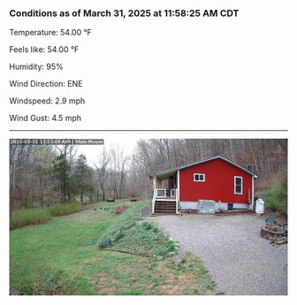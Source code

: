 ### Conditions as of March 31, 2025 at 11:58:25 AM CDT 

Temperature: 54.00 &deg;F

Feels like: 54.00 &deg;F

Humidity: 95%

Wind Direction: ENE

Windspeed: 2.9 mph

Wind Gust: 4.5 mph

---

<img src="./images/latest.jpeg"/>

